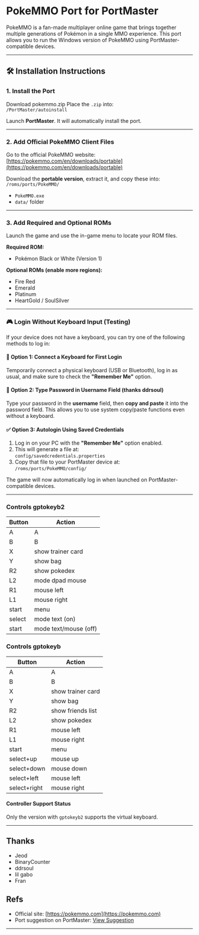 # PokeMMO Port for PortMaster

PokeMMO is a fan-made multiplayer online game that brings together multiple generations of Pokémon in a single MMO experience. This port allows you to run the Windows version of PokeMMO using PortMaster-compatible devices.

---

## 🛠 Installation Instructions

### 1. Install the Port

Download pokemmo.zip Place the `.zip` into:  
`/PortMaster/autoinstall`

Launch **PortMaster**. It will automatically install the port.

---

### 2. Add Official PokeMMO Client Files

Go to the official PokeMMO website:  
[https://pokemmo.com/en/downloads/portable](https://pokemmo.com/en/downloads/portable)

Download the **portable version**, extract it, and copy these into:  
`/roms/ports/PokeMMO/`

- `PokeMMO.exe`  
- `data/` folder

---

### 3. Add Required and Optional ROMs

Launch the game and use the in-game menu to locate your ROM files.

**Required ROM:**  
- Pokémon Black or White (Version 1)

**Optional ROMs (enable more regions):**  
- Fire Red  
- Emerald  
- Platinum  
- HeartGold / SoulSilver

---


### 🎮 Login Without Keyboard Input (Testing)

If your device does not have a keyboard, you can try one of the following methods to log in:

#### 🔧 Option 1: Connect a Keyboard for First Login

Temporarily connect a physical keyboard (USB or Bluetooth), log in as usual, and make sure to check the **"Remember Me"** option.

#### 📝 Option 2: Type Password in Username Field (thanks ddrsoul)

Type your password in the **username** field, then **copy and paste** it into the password field. This allows you to use system copy/paste functions even without a keyboard.

#### ✅ Option 3: Autologin Using Saved Credentials

1. Log in on your PC with the **"Remember Me"** option enabled.  
2. This will generate a file at:  
   `config/savedcredentials.properties`  
3. Copy that file to your PortMaster device at:  
   `/roms/ports/PokeMMO/config/`

The game will now automatically log in when launched on PortMaster-compatible devices.

---

### Controls gptokeyb2

| Button | Action |
|--|--| 
|A| A|
|B| B|
|X| show trainer card |
|Y| show bag |
|R2| show pokedex |
|L2| mode dpad mouse |
|R1| mouse left |
|L1| mouse right |
|start| menu |
|select| mode text (on) |
|start| mode text/mouse (off) |

### Controls gptokeyb

| Button | Action |
|--|--| 
|A| A|
|B| B|
|X| show trainer card |
|Y| show bag |
|R2| show friends list |
|L2| show pokedex |
|R1| mouse left |
|L1| mouse right |
|start| menu |
|select+up| mouse up |
|select+down| mouse down |
|select+left| mouse left |
|select+right| mouse right |

#### Controller Support Status

Only the version with `gptokeyb2` supports the virtual keyboard.

---

## Thanks

- Jeod
- BinaryCounter
- ddrsoul
- lil gabo
- Fran

## Refs

- Official site: [https://pokemmo.com](https://pokemmo.com)  
- Port suggestion on PortMaster: [View Suggestion](https://suggestions.portmaster.games/suggestion-details?id=ab4f9b6b87314eba96536a86804d7235)
---
